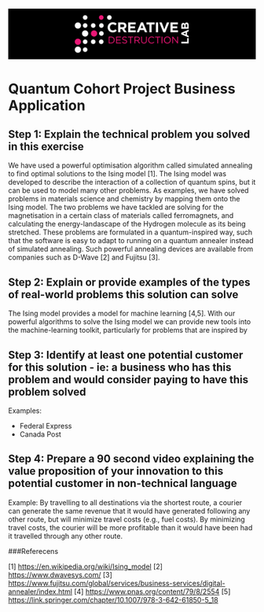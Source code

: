 ![CDL 2020 Cohort Project](../figures/CDL_logo.jpg)
# Quantum Cohort Project Business Application

## Step 1: Explain the technical problem you solved in this exercise

We have used a powerful optimisation algorithm called simulated annealing to find optimal solutions to the Ising model [1]. The Ising model was developed to describe the interaction of a collection of quantum spins, but it can be used to model many other problems. As examples, we have solved problems in materials science and chemistry by mapping them onto the Ising model. The two problems we have tackled are solving for the magnetisation in a certain class of materials called ferromagnets, and calculating the energy-landascape of the Hydrogen molecule as its being stretched. These problems are formulated in a quantum-inspired way, such that the software is easy to adapt to running on a quantum annealer instead of simulated annealing. Such powerful annealing devices are available from companies such as D-Wave [2] and Fujitsu [3]. 


## Step 2: Explain or provide examples of the types of real-world problems this solution can solve

The Ising model provides a model for machine learning [4,5]. With our powerful algorithms to solve the Ising model we can provide new tools into the machine-learning toolkit, particularly for problems that are inspired by


## Step 3: Identify at least one potential customer for this solution - ie: a business who has this problem and would consider paying to have this problem solved

Examples: 
- Federal Express
- Canada Post

## Step 4: Prepare a 90 second video explaining the value proposition of your innovation to this potential customer in non-technical language

Example: By travelling to all destinations via the shortest route, a courier can generate the same revenue that it would have generated following any other route, but will minimize travel costs (e.g., fuel costs). By minimizing travel costs, the courier will be more profitable than it would have been had it travelled through any other route.


###Referecens

[1] https://en.wikipedia.org/wiki/Ising_model
[2] https://www.dwavesys.com/
[3] https://www.fujitsu.com/global/services/business-services/digital-annealer/index.html
[4] https://www.pnas.org/content/79/8/2554
[5] https://link.springer.com/chapter/10.1007/978-3-642-61850-5_18
